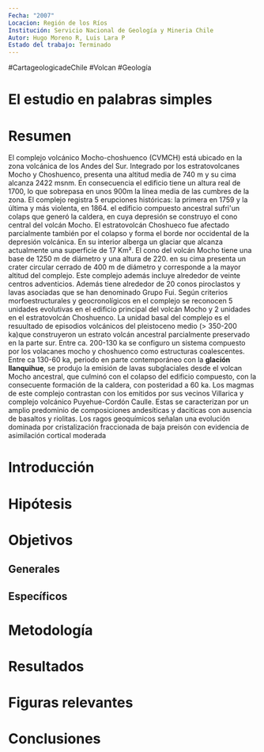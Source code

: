 ```yaml
---
Fecha: "2007"
Locacion: Región de los Ríos
Institución: Servicio Nacional de Geología y Mineria Chile
Autor: Hugo Moreno R, Luis Lara P
Estado del trabajo: Terminado
---
```

#CartageologicadeChile #Volcan #Geología

# El estudio en palabras simples
# Resumen
El complejo volcánico Mocho-choshuenco (CVMCH) está ubicado en la zona volcánica de los Andes del Sur. Integrado por los estratovolcanes Mocho y Choshuenco, presenta una altitud media de 740 m y su cima alcanza 2422 msnm. En consecuencia el edificio tiene un altura real de 1700, lo que sobrepasa en unos 900m la línea media de las cumbres de la zona. El complejo registra 5 erupciones históricas: la primera  en 1759 y la última y más violenta, en 1864. el edificio compuesto ancestral sufri'un colaps que generó la caldera, en cuya depresión se construyo el cono central del volcán Mocho. El estratovolcán Choshueco fue afectado parcialmente también por el colapso y forma el borde nor occidental de la depresión volcánica. En su interior alberga un glaciar que alcanza actualmente una superficie de 17 Km². 
El cono del volcán Mocho tiene una base de 1250 m de diámetro y una altura de 220. en su cima presenta un crater circular cerrado de 400 m de diámetro y corresponde a la mayor altitud del complejo. Este complejo además incluye alrededor de veinte centros adventicios. Además tiene alrededor de 20 conos piroclastos y lavas asociadas que se han denominado Grupo Fui.
Según criterios morfoestructurales y geocronolígicos en el complejo se reconocen 5 unidades evolutivas en el edificio principal del volcán Mocho y 2 unidades en el estratovolcán  Choshuenco. La unidad basal del complejo es el resuultado de episodios volcánicos del pleistoceno medio (> 350-200 ka)que construyeron un estrato volcán ancestral parcialmente preservado en la parte sur. Entre ca. 200-130 ka se configuro un sistema compuesto por los volacanes mocho y choshuenco como estructuras coalescentes. Entre ca 130-60 ka, periodo en parte contemporáneo con la **glación llanquihue**, se produjo la emisión de lavas subglaciales desde el volcan Mocho ancestral, que culminó con el colapso del edificio compuesto, con la consecuente formación de la caldera, con posteridad a 60 ka.
Los magmas de este complejo contrastan con los emitidos por sus vecinos Villarica y complejo volcánico Puyehue-Cordón Caulle. Estas se caracterizan por un amplio predominio de composiciones andesíticas y daciticas con ausencia de basaltos y riolitas. Los ragos geoquímicos señalan  una evolución dominada por cristalización fraccionada de baja preisón con evidencia de asimilación cortical moderada
# Introducción

# Hipótesis
# Objetivos
## Generales
## Específicos

# Metodología

# Resultados
# Figuras relevantes
# Conclusiones
